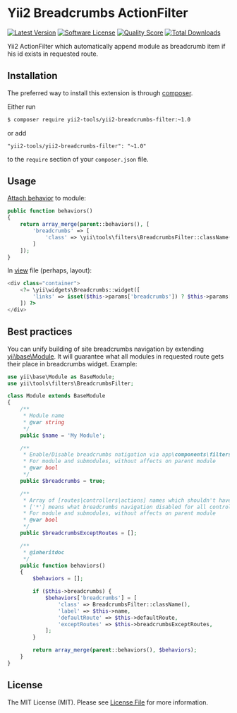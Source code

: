 # Yii2 Breadcrumbs ActionFilter

[![Latest Version](https://img.shields.io/packagist/v/yii2-tools/yii2-breadcrumbs-filter.svg?style=flat-square&label=release)](https://packagist.org/packages/yii2-tools/yii2-breadcrumbs-filter)
[![Software License](https://img.shields.io/badge/license-MIT-brightgreen.svg?style=flat-square)](LICENSE.md)
[![Quality Score](https://img.shields.io/scrutinizer/g/yii2-tools/yii2-breadcrumbs-filter.svg?style=flat-square)](https://scrutinizer-ci.com/g/yii2-tools/yii2-breadcrumbs-filter)
[![Total Downloads](https://img.shields.io/packagist/dt/yii2-tools/yii2-breadcrumbs-filter.svg?style=flat-square)](https://packagist.org/packages/yii2-tools/yii2-breadcrumbs-filter)

Yii2 ActionFilter which automatically append module as breadcrumb item if his id exists in requested route.

## Installation

The preferred way to install this extension is through [composer](http://getcomposer.org/download/).

Either run

```bash
$ composer require yii2-tools/yii2-breadcrumbs-filter:~1.0
```

or add

```
"yii2-tools/yii2-breadcrumbs-filter": "~1.0"
```

to the `require` section of your `composer.json` file.

## Usage

[Attach behavior](http://www.yiiframework.com/doc-2.0/guide-concept-behaviors.html#attaching-behaviors) to module:

```PHP
public function behaviors()
{
    return array_merge(parent::behaviors(), [
        'breadcrumbs' => [
            'class' => \yii\tools\filters\BreadcrumbsFilter::className(),
        ]
    ]);
}
```

In [view](https://github.com/yiisoft/yii2/blob/master/docs/guide/structure-views.md) file (perhaps, layout):

```PHP
<div class="container">
    <?= \yii\widgets\Breadcrumbs::widget([
        'links' => isset($this->params['breadcrumbs']) ? $this->params['breadcrumbs'] : [],
    ]) ?>
</div>
```

## Best practices

You can unify building of site breadcrumbs navigation by extending [yii\base\Module](http://www.yiiframework.com/doc-2.0/yii-base-module.html).
It will guarantee what all modules in requested route gets their place in breadcrumbs widget. Example:

```PHP
use yii\base\Module as BaseModule;
use yii\tools\filters\BreadcrumbsFilter;

class Module extends BaseModule
{
    /**
     * Module name
     * @var string
     */
    public $name = 'My Module';

    /**
     * Enable/Disable breadcrumbs natigation via app\components\filters\BreadcrumbsFilter
     * For module and submodules, without affects on parent module
     * @var bool
     */
    public $breadcrumbs = true;

    /**
     * Array of [routes|controllers|actions] names which shouldn't have breadcrumbs
     * ['*'] means what breadcrumbs navigation disabled for all controllers and actions (direct childs)
     * For module and submodules, without affects on parent module
     * @var bool
     */
    public $breadcrumbsExceptRoutes = [];

    /**
     * @inheritdoc
     */
    public function behaviors()
    {
        $behaviors = [];

        if ($this->breadcrumbs) {
            $behaviors['breadcrumbs'] = [
                'class' => BreadcrumbsFilter::className(),
                'label' => $this->name,
                'defaultRoute' => $this->defaultRoute,
                'exceptRoutes' => $this->breadcrumbsExceptRoutes,
            ];
        }

        return array_merge(parent::behaviors(), $behaviors);
    }
}
```

## License

The MIT License (MIT). Please see [License File](LICENSE.md) for more information.